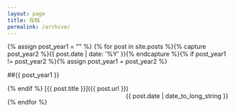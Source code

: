 ```yaml
---
layout: page
title: 存档
permalink: /archive/
---
```

{% assign post_year1 = "" %}
{% for post in site.posts %}{% capture post_year2 %}{{ post.date | date: '%Y' }}{% endcapture %}{% if post_year1 != post_year2 %}{% assign post_year1 = post_year2 %}

##{{ post_year1 }}

{% endif %}
[{{ post.title }}]({{ post.url }}) <span style="float:right">{{ post.date | date_to_long_string }}</span>

{% endfor %}
